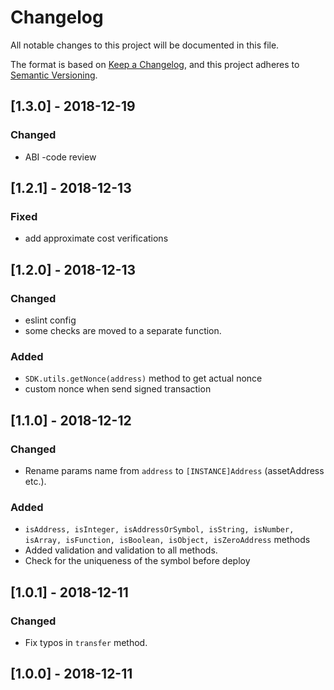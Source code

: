 # Changelog

All notable changes to this project will be documented in this file.

The format is based on [Keep a Changelog](https://keepachangelog.com/en/1.0.0/),
and this project adheres to [Semantic Versioning](https://semver.org/spec/v2.0.0.html).

## [1.3.0] - 2018-12-19

### Changed

- ABI
  -code review

## [1.2.1] - 2018-12-13

### Fixed

- add approximate cost verifications

## [1.2.0] - 2018-12-13

### Changed

- eslint config
- some checks are moved to a separate function.

### Added

- `SDK.utils.getNonce(address)` method to get actual nonce
- custom nonce when send signed transaction

## [1.1.0] - 2018-12-12

### Changed

- Rename params name from `address` to `[INSTANCE]Address` (assetAddress etc.).

### Added

- `isAddress, isInteger, isAddressOrSymbol, isString, isNumber, isArray, isFunction, isBoolean, isObject, isZeroAddress` methods
- Added validation and validation to all methods.
- Check for the uniqueness of the symbol before deploy

## [1.0.1] - 2018-12-11

### Changed

- Fix typos in `transfer` method.

## [1.0.0] - 2018-12-11

